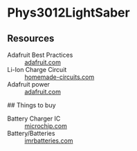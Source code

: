 # Phys3012LightSaber
## Resources
<dl>
  <dt>Adafruit Best Practices</dt>
    <dd><a href=https://learn.adafruit.com/adafruit-neopixel-uberguide/best-practices>adafruit.com</a></dd>
  <dt>Li-Ion Charge Circuit</dt>
    <dd><a href=https://www.homemade-circuits.com/li-ion-battery-charger-circuit-using-ic/>homemade-circuits.com</a></dd>
  <dt>Adafruit power</dt>
    <dd><a href=https://learn.adafruit.com/adafruit-neopixel-uberguide/powering-neopixels>adafruit.com</a></dd>
</dl>
## Things to buy
<dl>
  <dt>Battery Charger IC</dt>
    <dd><a href=https://www.microchip.com/en-us/products/power-management/battery-charger-ics>microchip.com</a></dd>
  <dt>Battery/Batteries</dt>
    <dd><a href=https://www.imrbatteries.com/samsung-50e-21700-5000mah-9-8a-battery/>imrbatteries.com</a></dd>
</dl>
